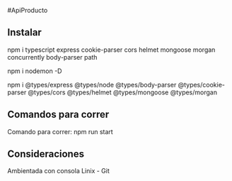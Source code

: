 #ApiProducto

## Instalar
npm i typescript express cookie-parser cors helmet mongoose morgan concurrently body-parser path

npm i nodemon -D

npm i @types/express @types/node @types/body-parser @types/cookie-parser @types/cors @types/helmet @types/mongoose @types/morgan

## Comandos para correr
Comando para correr: npm run start

## Consideraciones
Ambientada con consola Linix - Git